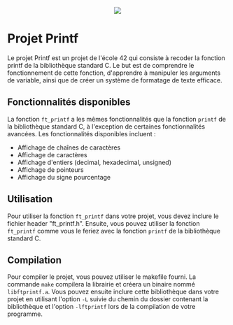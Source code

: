 <p align="center">
  <img src="https://github.com/byaliego/42-project-badges/blob/main/badges/ft_printf.png?raw=true">
</p>

# Projet Printf

Le projet Printf est un projet de l'école 42 qui consiste à recoder la fonction printf de la bibliothèque standard C. Le but est de comprendre le fonctionnement de cette fonction, d'apprendre à manipuler les arguments de variable, ainsi que de créer un système de formatage de texte efficace.

## Fonctionnalités disponibles

La fonction `ft_printf` a les mêmes fonctionnalités que la fonction `printf` de la bibliothèque standard C, à l'exception de certaines fonctionnalités avancées. Les fonctionnalités disponibles incluent :

- Affichage de chaînes de caractères
- Affichage de caractères
- Affichage d'entiers (decimal, hexadecimal, unsigned)
- Affichage de pointeurs
- Affichage du signe pourcentage

## Utilisation

Pour utiliser la fonction `ft_printf` dans votre projet, vous devez inclure le fichier header "ft_printf.h". Ensuite, vous pouvez utiliser la fonction `ft_printf` comme vous le feriez avec la fonction `printf` de la bibliothèque standard C.

## Compilation

Pour compiler le projet, vous pouvez utiliser le makefile fourni. La commande `make` compilera la librairie et créera un binaire nommé `libftprintf.a`. Vous pouvez ensuite inclure cette bibliothèque dans votre projet en utilisant l'option `-L` suivie du chemin du dossier contenant la bibliothèque et l'option `-lftprintf` lors de la compilation de votre programme.
